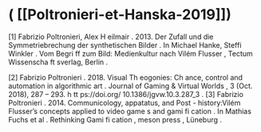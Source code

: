 # ( [[Poltronieri-et-Hanska-2019]])


 [1] Fabrizio Poltronieri, Alex H eilmair . 2013. Der Zufall und die Symmetriebrechung der synthetischen Bilder . In Michael Hanke, Steffi Winkler . Vom Begri ff zum Bild: Medienkultur nach Vilém Flusser , Tectum Wissenscha ft sverlag, Berlin .

 [2] Fabrizio Poltronieri . 2018. Visual Th eogonies: Ch ance, control and automation in algorithmic art . Journal of Gaming & Virtual Worlds , 3 (Oct. 2018), 287 – 293. h tt ps://doi.org/ 10.1386/jgvw.10.3.287\_3 . [3] Fabrizio Poltronieri . 2014. Communicology, appatatus, and Post - history:Vilém Flusser’s concepts applied to video game s and gami fi cation . In Mathias Fuchs et al . Rethinking Gami fi cation , meson press , Lüneburg .



